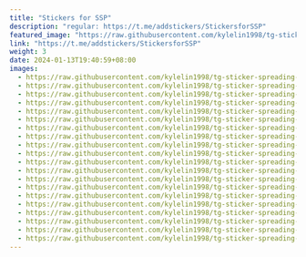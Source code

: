 ```yaml
---
title: "Stickers for SSP"
description: "regular: https://t.me/addstickers/StickersforSSP"
featured_image: "https://raw.githubusercontent.com/kylelin1998/tg-sticker-spreading-worldwide-images/main/img/f5450104-5212-4383-bf38-5f982e4d7608.jpg"
link: "https://t.me/addstickers/StickersforSSP"
weight: 3
date: 2024-01-13T19:40:59+08:00
images:
  - https://raw.githubusercontent.com/kylelin1998/tg-sticker-spreading-worldwide-images/main/img/f5450104-5212-4383-bf38-5f982e4d7608.jpg
  - https://raw.githubusercontent.com/kylelin1998/tg-sticker-spreading-worldwide-images/main/img/a124a4d6-47ab-4372-a3b4-1ade23d60c6c.jpg
  - https://raw.githubusercontent.com/kylelin1998/tg-sticker-spreading-worldwide-images/main/img/a9af9216-d34e-4dc3-ae4a-e834c4f27d6e.jpg
  - https://raw.githubusercontent.com/kylelin1998/tg-sticker-spreading-worldwide-images/main/img/e33a6453-2c67-41c1-a2ea-6464527fe7d7.jpg
  - https://raw.githubusercontent.com/kylelin1998/tg-sticker-spreading-worldwide-images/main/img/5dc0d56e-0dad-4661-b2f1-69186df3da29.jpg
  - https://raw.githubusercontent.com/kylelin1998/tg-sticker-spreading-worldwide-images/main/img/f6ca913d-2cc0-478d-adf9-a3b15fda73fe.jpg
  - https://raw.githubusercontent.com/kylelin1998/tg-sticker-spreading-worldwide-images/main/img/75ed8e29-4047-4ba5-94d0-d81eaeb1daae.jpg
  - https://raw.githubusercontent.com/kylelin1998/tg-sticker-spreading-worldwide-images/main/img/25a9e725-46bd-4223-9799-858e32b7bff8.jpg
  - https://raw.githubusercontent.com/kylelin1998/tg-sticker-spreading-worldwide-images/main/img/297104df-3c5e-43ef-9a16-43938db5bed5.jpg
  - https://raw.githubusercontent.com/kylelin1998/tg-sticker-spreading-worldwide-images/main/img/6dd75047-8e65-4006-87c7-5f9957a5ad72.jpg
  - https://raw.githubusercontent.com/kylelin1998/tg-sticker-spreading-worldwide-images/main/img/1a4935d3-ed12-41eb-ba49-518ad5a965a6.jpg
  - https://raw.githubusercontent.com/kylelin1998/tg-sticker-spreading-worldwide-images/main/img/77be35b7-5fdf-4192-adea-ae532cbd4fe8.jpg
  - https://raw.githubusercontent.com/kylelin1998/tg-sticker-spreading-worldwide-images/main/img/6238857f-7aae-408b-a2ef-b2d063044443.jpg
  - https://raw.githubusercontent.com/kylelin1998/tg-sticker-spreading-worldwide-images/main/img/74acee55-84ac-43ac-bbc0-2f37bca1ea5f.jpg
  - https://raw.githubusercontent.com/kylelin1998/tg-sticker-spreading-worldwide-images/main/img/974fa310-4dfc-4ad1-b3d2-eb042352ac3c.jpg
  - https://raw.githubusercontent.com/kylelin1998/tg-sticker-spreading-worldwide-images/main/img/ade1c118-ade4-4915-a791-86f62279e306.jpg
  - https://raw.githubusercontent.com/kylelin1998/tg-sticker-spreading-worldwide-images/main/img/ddebc9d3-837a-43c1-bf9d-b8338cd9db91.jpg
  - https://raw.githubusercontent.com/kylelin1998/tg-sticker-spreading-worldwide-images/main/img/29d25682-f19d-4d9a-88cc-ae196959ba56.jpg
  - https://raw.githubusercontent.com/kylelin1998/tg-sticker-spreading-worldwide-images/main/img/a7ec2e63-c1d0-4549-a579-52c7e947afc2.jpg
  - https://raw.githubusercontent.com/kylelin1998/tg-sticker-spreading-worldwide-images/main/img/7ea32984-e722-4fdd-af04-4ef80bdc1f54.jpg
---
```

